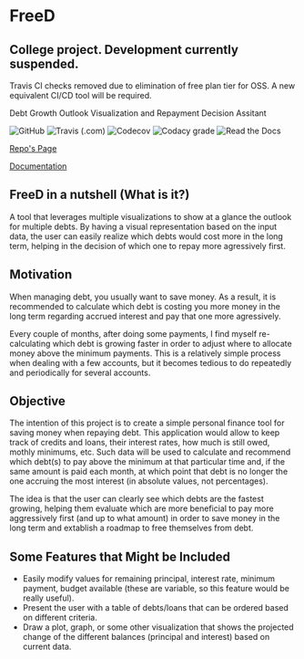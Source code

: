 # FreeD
## College project. Development currently suspended.
Travis CI checks removed due to elimination of free plan tier for OSS. A new equivalent CI/CD tool will be required.

Debt Growth Outlook Visualization and Repayment Decision Assitant

![GitHub](https://img.shields.io/github/license/Luigi-PastorePica/FreeD) 
![Travis (.com)](https://img.shields.io/travis/com/Luigi-PastorePica/FreeD) 
![Codecov](https://img.shields.io/codecov/c/github/Luigi-PastorePica/FreeD) 
![Codacy grade](https://img.shields.io/codacy/grade/0ea833b9dcd040cb95b179e1df147e66)
![Read the Docs](https://img.shields.io/readthedocs/freed)

[Repo's Page](https://github.com/Luigi-PastorePica/FreeD)

[Documentation](https://freed.readthedocs.io/en/latest)

## FreeD in a nutshell (What is it?)

A tool that leverages multiple visualizations to show at a glance the outlook for multiple debts. By having a visual representation based on the input data, the user can easily realize which debts would cost more in the long term, helping in the decision of which one to repay more agressively first.


## Motivation

When managing debt, you usually want to save money. As a result, it is recommended to calculate which debt is costing you more money in the long term regarding accrued interest and pay that one more agressively. 

Every couple of months, after doing some payments, I find myself re-calculating which debt is growing faster in order to adjust where to allocate money above the minimum payments. This is a relatively simple process when dealing with a few accounts, but it becomes tedious to do repeatedly and periodically for several accounts. 

## Objective

The intention of this project is to create a simple personal finance tool for saving money when repaying debt. This application would allow to keep track of credits and loans, their interest rates, how much is still owed, mothly minimums, etc. Such data will be used to calculate and recommend which debt(s) to pay above the minimum at that particular time and, if the same amount is paid each month, at which point that debt is no longer the one accruing the most interest (in absolute values, not percentages).

The idea is that the user can clearly see which debts are the fastest growing, helping them evaluate which are more beneficial to pay more aggressively first (and up to what amount) in order to save money in the long term and extablish a roadmap to free themselves from debt.


## Some Features that Might be Included
- Easily modify values for remaining principal, interest rate, minimum payment, budget available (these are variable, so this feature would be really useful).
- Present the user with a table of debts/loans that can be ordered based on different criteria.
- Draw a plot, graph, or some other visualization that shows the projected change of the different balances (principal and interest) based on current data.
